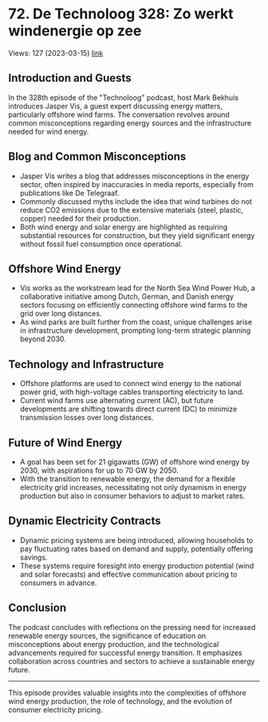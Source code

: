 # 72. De Technoloog 328: Zo werkt windenergie op zee
Views: 127 (2023-03-15) [link](https://www.youtube.com/watch?v=F34pBA3Szgg)


 ## Introduction and Guests
In the 328th episode of the "Technoloog" podcast, host Mark Bekhuis introduces Jasper Vis, a guest expert discussing energy matters, particularly offshore wind farms. The conversation revolves around common misconceptions regarding energy sources and the infrastructure needed for wind energy.

## Blog and Common Misconceptions
- Jasper Vis writes a blog that addresses misconceptions in the energy sector, often inspired by inaccuracies in media reports, especially from publications like De Telegraaf.
- Commonly discussed myths include the idea that wind turbines do not reduce CO2 emissions due to the extensive materials (steel, plastic, copper) needed for their production.
- Both wind energy and solar energy are highlighted as requiring substantial resources for construction, but they yield significant energy without fossil fuel consumption once operational.

## Offshore Wind Energy
- Vis works as the workstream lead for the North Sea Wind Power Hub, a collaborative initiative among Dutch, German, and Danish energy sectors focusing on efficiently connecting offshore wind farms to the grid over long distances.
- As wind parks are built further from the coast, unique challenges arise in infrastructure development, prompting long-term strategic planning beyond 2030.

## Technology and Infrastructure
- Offshore platforms are used to connect wind energy to the national power grid, with high-voltage cables transporting electricity to land.
- Current wind farms use alternating current (AC), but future developments are shifting towards direct current (DC) to minimize transmission losses over long distances.

## Future of Wind Energy
- A goal has been set for 21 gigawatts (GW) of offshore wind energy by 2030, with aspirations for up to 70 GW by 2050.
- With the transition to renewable energy, the demand for a flexible electricity grid increases, necessitating not only dynamism in energy production but also in consumer behaviors to adjust to market rates.

## Dynamic Electricity Contracts
- Dynamic pricing systems are being introduced, allowing households to pay fluctuating rates based on demand and supply, potentially offering savings.
- These systems require foresight into energy production potential (wind and solar forecasts) and effective communication about pricing to consumers in advance.

## Conclusion 
The podcast concludes with reflections on the pressing need for increased renewable energy sources, the significance of education on misconceptions about energy production, and the technological advancements required for successful energy transition. It emphasizes collaboration across countries and sectors to achieve a sustainable energy future.

--- 

This episode provides valuable insights into the complexities of offshore wind energy production, the role of technology, and the evolution of consumer electricity pricing.